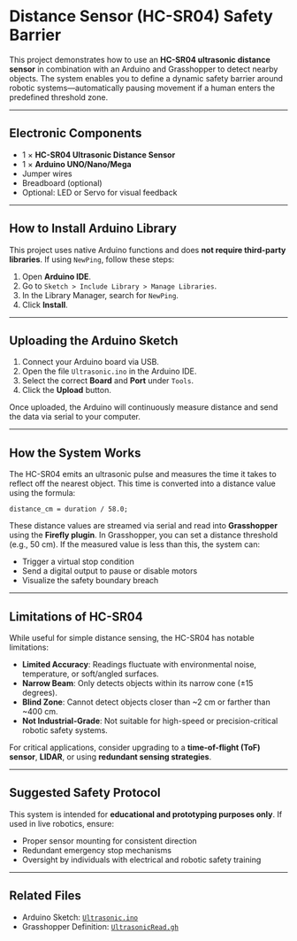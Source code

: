 # Distance Sensor (HC-SR04) Safety Barrier

This project demonstrates how to use an **HC-SR04 ultrasonic distance sensor** in combination with an Arduino and Grasshopper to detect nearby objects. The system enables you to define a dynamic safety barrier around robotic systems—automatically pausing movement if a human enters the predefined threshold zone.

---

## Electronic Components

- 1 × **HC-SR04 Ultrasonic Distance Sensor**
- 1 × **Arduino UNO/Nano/Mega**
- Jumper wires
- Breadboard (optional)
- Optional: LED or Servo for visual feedback

---

## How to Install Arduino Library

This project uses native Arduino functions and does **not require third-party libraries**. If using `NewPing`, follow these steps:

1. Open **Arduino IDE**.
2. Go to `Sketch > Include Library > Manage Libraries`.
3. In the Library Manager, search for `NewPing`.
4. Click **Install**.

---

## Uploading the Arduino Sketch

1. Connect your Arduino board via USB.
2. Open the file `Ultrasonic.ino` in the Arduino IDE.
3. Select the correct **Board** and **Port** under `Tools`.
4. Click the **Upload** button.

Once uploaded, the Arduino will continuously measure distance and send the data via serial to your computer.

---

## How the System Works

The HC-SR04 emits an ultrasonic pulse and measures the time it takes to reflect off the nearest object. This time is converted into a distance value using the formula:

```
distance_cm = duration / 58.0;
```

These distance values are streamed via serial and read into **Grasshopper** using the **Firefly plugin**. In Grasshopper, you can set a distance threshold (e.g., 50 cm). If the measured value is less than this, the system can:

- Trigger a virtual stop condition
- Send a digital output to pause or disable motors
- Visualize the safety boundary breach

---

## Limitations of HC-SR04

While useful for simple distance sensing, the HC-SR04 has notable limitations:

- **Limited Accuracy**: Readings fluctuate with environmental noise, temperature, or soft/angled surfaces.
- **Narrow Beam**: Only detects objects within its narrow cone (±15 degrees).
- **Blind Zone**: Cannot detect objects closer than ~2 cm or farther than ~400 cm.
- **Not Industrial-Grade**: Not suitable for high-speed or precision-critical robotic safety systems.

For critical applications, consider upgrading to a **time-of-flight (ToF) sensor**, **LIDAR**, or using **redundant sensing strategies**.

---

## Suggested Safety Protocol

This system is intended for **educational and prototyping purposes only**. If used in live robotics, ensure:

- Proper sensor mounting for consistent direction
- Redundant emergency stop mechanisms
- Oversight by individuals with electrical and robotic safety training

---

## Related Files

- Arduino Sketch: [`Ultrasonic.ino`](./Ultrasonic.ino)
- Grasshopper Definition: [`UltrasonicRead.gh`](../../GrasshopperFiles/DistanceSensor/UltrasonicRead.gh)
